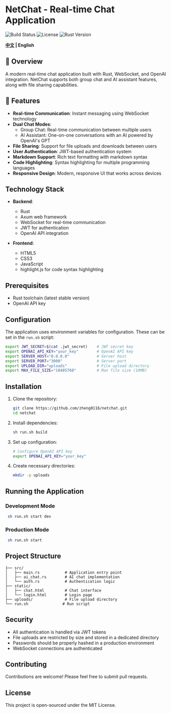 # NetChat - Real-time Chat Application
 
 ![Build Status](https://img.shields.io/badge/build-chat-brightgreen) ![License](https://img.shields.io/badge/license-MIT-blue) ![Rust Version](https://img.shields.io/badge/rust-1.80.1-blue)

 <strong>[中文](./README_zh.md) | English</strong>
## 🌟 Overview
A modern real-time chat application built with Rust, WebSocket, and OpenAI integration. NetChat supports both group chat and AI assistant features, along with file sharing capabilities.

## 🚀 Features

- **Real-time Communication**: Instant messaging using WebSocket technology
- **Dual Chat Modes**:
  - Group Chat: Real-time communication between multiple users
  - AI Assistant: One-on-one conversations with an AI powered by OpenAI's GPT
- **File Sharing**: Support for file uploads and downloads between users
- **User Authentication**: JWT-based authentication system
- **Markdown Support**: Rich text formatting with markdown syntax
- **Code Highlighting**: Syntax highlighting for multiple programming languages
- **Responsive Design**: Modern, responsive UI that works across devices

## Technology Stack

- **Backend**:
  - Rust
  - Axum web framework
  - WebSocket for real-time communication
  - JWT for authentication
  - OpenAI API integration

- **Frontend**:
  - HTML5
  - CSS3
  - JavaScript
  - highlight.js for code syntax highlighting

## Prerequisites

- Rust toolchain (latest stable version)
- OpenAI API key

## Configuration

The application uses environment variables for configuration. These can be set in the `run.sh` script:

```bash
export JWT_SECRET=$(cat .jwt_secret)    # JWT secret key
export OPENAI_API_KEY="your_key"        # OpenAI API key
export SERVER_HOST="0.0.0.0"            # Server host
export SERVER_PORT="3000"               # Server port
export UPLOAD_DIR="uploads"             # File upload directory
export MAX_FILE_SIZE="10485760"         # Max file size (10MB)
```

## Installation

1. Clone the repository:
   ```bash
   git clone https://github.com/zheng0116/netchat.git
   cd netchat
   ```

2. Install dependencies:
   ```bash
   sh run.sh build
   ```

3. Set up configuration:
   ```bash
   # Configure OpenAI API key
   export OPENAI_API_KEY="your_key"
   ```

4. Create necessary directories:
   ```bash
   mkdir -p uploads
   ```

## Running the Application

### Development Mode

```bash
 sh run.sh start dev
```

### Production Mode

```bash
 sh run.sh start
```


## Project Structure

```
├── src/
│   ├── main.rs           # Application entry point
│   ├── ai_chat.rs        # AI chat implementation
│   └── auth.rs           # Authentication logic
├── static/
│   ├── chat.html         # Chat interface
│   └── login.html        # Login page
├── uploads/              # File upload directory
└── run.sh               # Run script
```

## Security

- All authentication is handled via JWT tokens
- File uploads are restricted by size and stored in a dedicated directory
- Passwords should be properly hashed in a production environment
- WebSocket connections are authenticated

## Contributing

Contributions are welcome! Please feel free to submit pull requests.

## License

This project is open-sourced under the MIT License.